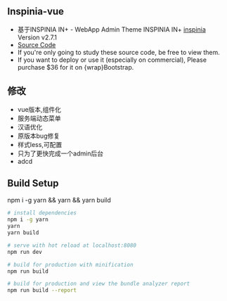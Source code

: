 ## Inspinia-vue  

- 基于INSPINIA IN+ - WebApp Admin Theme INSPINIA IN+ [inspinia](https://wrapbootstrap.com/theme/inspinia-responsive-admin-theme-WB0R5L90S) Version v2.7.1
- [Source Code](https://github.com/Chuibility/inspinia)
- If you're only going to study these source code, be free to view them.
- If you want to deploy or use it (especially on commercial), Please purchase $36 for it on {wrap}Bootstrap.

## 修改

- vue版本,组件化
- 服务端动态菜单
- 汉语优化
- 原版本bug修复
- 样式less,可配置
- 只为了更快完成一个admin后台
-  adcd


## Build Setup
npm i -g yarn  &&  yarn &&  yarn build

``` bash
# install dependencies
npm i -g yarn  
yarn
yarn build

# serve with hot reload at localhost:8080
npm run dev

# build for production with minification
npm run build

# build for production and view the bundle analyzer report
npm run build --report
```





